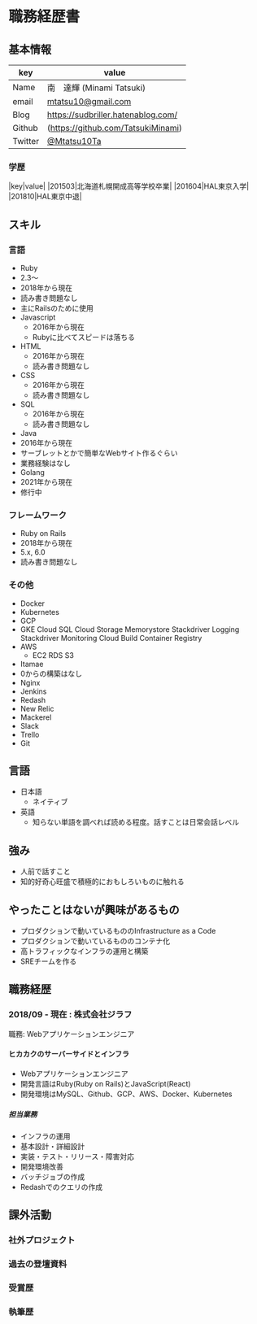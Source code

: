 # 職務経歴書

## 基本情報

|key|value|
|---|-----|
|Name|南　達輝 (Minami Tatsuki)|
|email|mtatsu10@gmail.com|
|Blog|https://sudbriller.hatenablog.com/|
|Github|(https://github.com/TatsukiMinami)|
|Twitter|[@Mtatsu10Ta](https://twitter.com/Mtatsu10Ta)|

### 学歴
|key|value|
|201503|北海道札幌開成高等学校卒業|
|201604|HAL東京入学|
|201810|HAL東京中退|
## スキル
### 言語
- Ruby
 - 2.3〜
 - 2018年から現在
 - 読み書き問題なし
 - 主にRailsのために使用
- Javascript
  - 2016年から現在
  - Rubyに比べてスピードは落ちる
- HTML
  - 2016年から現在
  - 読み書き問題なし
- CSS
  - 2016年から現在
  - 読み書き問題なし
- SQL
  - 2016年から現在
  - 読み書き問題なし
- Java
 - 2016年から現在
 - サーブレットとかで簡単なWebサイト作るぐらい
 - 業務経験はなし
- Golang
 - 2021年から現在
 - 修行中
### フレームワーク

- Ruby on Rails
 - 2018年から現在
 - 5.x, 6.0
 - 読み書き問題なし

### その他

- Docker
- Kubernetes
- GCP
 - GKE Cloud SQL Cloud Storage Memorystore Stackdriver Logging Stackdriver Monitoring Cloud Build Container Registry
- AWS
  - EC2 RDS S3
- Itamae
 - 0からの構築はなし
- Nginx
- Jenkins
- Redash
- New Relic
- Mackerel
- Slack
- Trello
- Git

## 言語

- 日本語
  - ネイティブ
- 英語
  - 知らない単語を調べれば読める程度。話すことは日常会話レベル

## 強み
 - 人前で話すこと
 - 知的好奇心旺盛で積極的におもしろいものに触れる

## やったことはないが興味があるもの
 - プロダクションで動いているもののInfrastructure as a Code
 - プロダクションで動いているもののコンテナ化
 - 高トラフィックなインフラの運用と構築
 - SREチームを作る

## 職務経歴

### 2018/09 - 現在 : 株式会社ジラフ

職務: Webアプリケーションエンジニア

#### ヒカカクのサーバーサイドとインフラ

- Webアプリケーションエンジニア
- 開発言語はRuby(Ruby on Rails)とJavaScript(React)
- 開発環境はMySQL、Github、GCP、AWS、Docker、Kubernetes
##### 担当業務
- インフラの運用
- 基本設計・詳細設計
- 実装・テスト・リリース・障害対応
- 開発環境改善
- バッチジョブの作成
- Redashでのクエリの作成

## 課外活動

### 社外プロジェクト

### 過去の登壇資料


### 受賞歴


### 執筆歴
